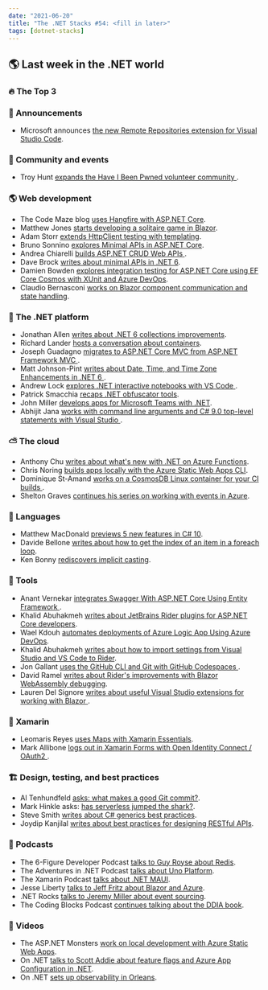 ```yaml
---
date: "2021-06-20"
title: "The .NET Stacks #54: <fill in later>"
tags: [dotnet-stacks]
---
```


## 🌎 Last week in the .NET world

### 🔥 The Top 3

### 📢 Announcements

- Microsoft announces [the new Remote Repositories extension for Visual Studio Code](https://code.visualstudio.com/blogs/2021/06/10/remote-repositories).

### 📅 Community and events

- Troy Hunt [expands the Have I Been Pwned volunteer community
](https://www.troyhunt.com/expanding-the-have-i-been-pwned-volunteer-community/).

### 🌎 Web development

- The Code Maze blog [uses Hangfire with ASP.NET Core](https://code-maze.com/hangfire-with-asp-net-core/).
- Matthew Jones [starts developing a solitaire game in Blazor](https://exceptionnotfound.net/solitaire-in-blazor-part-1-overview/).
- Adam Storr [extends HttpClient testing with templating](https://adamstorr.azurewebsites.net/blog/extending-httpclient-testing-with-templating).
- Bruno Sonnino [explores Minimal APIs in ASP.NET Core](https://blogs.msmvps.com/bsonnino/2021/06/05/lightweight-web-api-int-asp-net-with-featherhttp/).
- Andrea Chiarelli [builds ASP.NET CRUD Web APIs
](https://auth0.com/blog/building-aspnet-web-api/).
- Dave Brock [writes about minimal APIs in .NET 6](https://www.telerik.com/blogs/low-ceremony-high-value-tour-minimal-apis-dotnet-6).
- Damien Bowden [explores integration testing for ASP.NET Core using EF Core Cosmos with XUnit and Azure DevOps](https://damienbod.com/2021/06/10/integration-testing-for-asp-net-core-using-ef-core-cosmos-with-xunit-and-azure-devops/).
- Claudio Bernasconi [works on Blazor component communication and state handling](https://www.claudiobernasconi.ch/2021/06/07/blazor-component-communication-state-handling/).

### 🥅 The .NET platform

- Jonathan Allen [writes about .NET 6 collections improvements](https://www.infoq.com/news/2021/06/Net6-Collections/).
- Richard Lander [hosts a conversation about containers](https://devblogs.microsoft.com/dotnet/conversation-about-containers).
- Joseph Guadagno [migrates to ASP.NET Core MVC from ASP.NET Framework MVC
](https://www.telerik.com/blogs/migrate-aspnet-core-mvc-aspnet-framework-mvc).
- Matt Johnson-Pint [writes about Date, Time, and Time Zone Enhancements in .NET 6
](https://devblogs.microsoft.com/dotnet/date-time-and-time-zone-enhancements-in-net-6).
- Andrew Lock [explores .NET interactive notebooks with VS Code
](https://andrewlock.net/exploring-dotnet-interactive-notebooks/).
- Patrick Smacchia [recaps .NET obfuscator tools](https://blog.ndepend.com/in-the-jungle-of-net-obfuscator-tools/).
- John Miller [develops apps for Microsoft Teams with .NET](https://devblogs.microsoft.com/visualstudio/build-apps-for-microsoft-teams-with-net).
- Abhijit Jana [works with command line arguments and C# 9.0 top-level statements with Visual Studio
](https://dailydotnettips.com/command-line-arguments-and-c-9-0-top-level-statement-visual-studio/).

### ⛅ The cloud

- Anthony Chu [writes about what's new with .NET on Azure Functions](https://techcommunity.microsoft.com/t5/apps-on-azure/what-s-new-with-net-on-azure-functions-june-2021/ba-p/2428669).
- Chris Noring [builds apps locally with the Azure Static Web Apps CLI](https://dev.to/azure/azure-static-web-apps-cli-building-apps-locally-3968).
- Dominique St-Amand [works on a CosmosDB Linux container for your CI builds
](https://www.domstamand.com/cosmosdb-linux-container-for-your-ci-builds/).
- Shelton Graves [continues his series on working with events in Azure](https://techcommunity.microsoft.com/t5/apps-on-azure/event-driven-on-azure-part-2-architecting-event-driven/ba-p/2414007?WT.mc_id=DOP-MVP-4025064).

### 📔 Languages

- Matthew MacDonald [previews 5 new features in C# 10](https://medium.com/young-coder/a-closer-look-at-5-new-features-in-c-10-f99738b0158e).
- Davide Bellone [writes about how to get the index of an item in a foreach loop](https://www.code4it.dev/csharptips/how-to-get-item-index-in-foreach).
- Ken Bonny [rediscovers implicit casting](https://kenbonny.net/rediscovering-implicit-casting).

### 🔧 Tools

- Anant Vernekar [integrates Swagger With ASP.NET Core Using Entity Framework
](https://www.c-sharpcorner.com/article/integrating-swagger-with-web-api-net-core-using-entity-framework/).
- Khalid Abuhakmeh [writes about JetBrains Rider plugins for ASP.NET Core developers](https://blog.jetbrains.com/dotnet/2021/06/08/must-have-jetbrains-rider-plugins-for-asp-net-core-developers/).
- Wael Kdouh [automates deployments of Azure Logic App Using Azure DevOps](https://waelkdouh.medium.com/automating-deployment-of-azure-logic-app-using-azure-devops-c83d2161097f).
- Khalid Abuhakmeh [writes about how to import settings from Visual Studio and VS Code to Rider](https://blog.jetbrains.com/dotnet/2021/06/10/import-settings-from-visual-studio-and-vs-code-to-rider/).
- Jon Gallant [uses the GitHub CLI and Git with GitHub Codespaces
](https://blog.jongallant.com/2021/06/codespaces-gh-cli-git-credentials/).
- David Ramel [writes about Rider's improvements with Blazor WebAssembly debugging](https://visualstudiomagazine.com/articles/2021/06/10/rider-webassembly-debugging.aspx).
- Lauren Del Signore [writes about useful Visual Studio extensions for working with Blazor
](https://www.grapecity.com/blogs/useful-visual-studio-extensions-blazor).

### 📱 Xamarin

- Leomaris Reyes [uses Maps with Xamarin Essentials](https://askxammy.com/simple-way-to-use-maps-with-xamarin-essentials/).
- Mark Allibone [logs out in Xamarin Forms with Open Identity Connect / OAuth2
](https://mallibone.com/post/xamarin-oidc-logout).

### 🏗 Design, testing, and best practices

- Al Tenhundfeld [asks: what makes a good Git commit?](https://www.simplethread.com/what-makes-a-good-git-commit/).
- Mark Hinkle asks: [has serverless jumped the shark?](https://thenewstack.io/has-serverless-jumped-the-shark/).
- Steve Smith [writes about C# generics best practices](https://ardalis.com/csharp-generics-best-practices/).
- Joydip Kanjilal [writes about best practices for designing RESTful APIs](https://www.developer.com/web-services/best-practices-restful-api/).

### 🎤 Podcasts

- The 6-Figure Developer Podcast [talks to Guy Royse about Redis](https://6figuredev.com/podcast/episode-199-redis-with-guy-royse/).
- The Adventures in .NET Podcast [talks about Uno Platform](https://devchat.tv/adventures-in-dotnet/uno-platform-isnt-a-card-game-net-072/).
- The Xamarin Podcast [talks about .NET MAUI](https://www.xamarinpodcast.com/94).
- Jesse Liberty [talks to Jeff Fritz about Blazor and Azure](http://jesseliberty.com/2021/06/05/jeff-fritz-on-blazor-azure-much-more/).
- .NET Rocks [talks to Jeremy Miller about event sourcing](https://www.dotnetrocks.com/default.aspx?ShowNum=1743).
- The Coding Blocks Podcast [continues talking about the DDIA book](https://www.codingblocks.net/podcast/designing-data-intensive-applications-single-leader-replication/).

### 🎥 Videos

- The ASP.NET Monsters [work on local development with Azure Static Web Apps](https://www.youtube.com/watch?v=apwB2U4cKfU).
- On .NET [talks to Scott Addie about feature flags and Azure App Configuration in .NET](https://channel9.msdn.com/Shows/On-NET/Feature-flags-with-NET-and-Azure-App-Configuration).
- On .NET [sets up observability in Orleans](https://dev.to/dotnet/on-net-episode-setting-up-observability-in-orleans-2dja).

